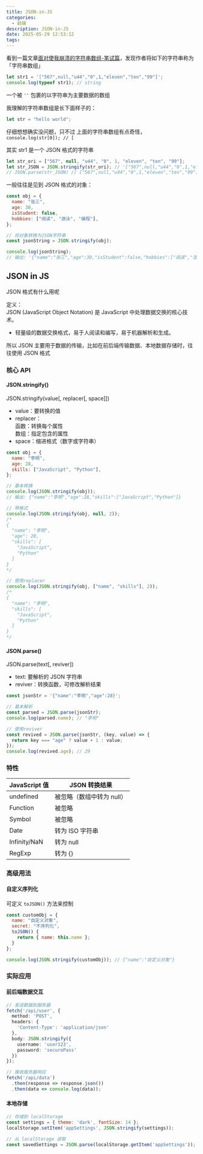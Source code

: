 ```yaml
---
title: JSON-in-JS
categories:
  - 前端
description: JSON-in-JS
date: 2025-05-29 12:53:12
tags:
---
```


看到一篇文章[面对使我崩溃的字符串数组-笔试篇](https://juejin.cn/post/7143925756970663973)，发现作者将如下的字符串称为「字符串数组」

```js
let str1 = '["567",null,"u44","0",1,"eleven","ten","99"]';
console.log(typeof str1); // string
```

一个被 `''` 包裹的以字符串为主要数据的数组

我理解的字符串数组是长下面样子的：

```js
let str = "hello world";
```

仔细想想确实没问题，只不过 上面的字符串数组有点奇怪，`console.log(str[0]); // [`

其实 str1 是一个 JSON 格式的字符串

```js
let str_ori = ["567", null, "u44", "0", 1, "eleven", "ten", "99"];
let str_JSON = JSON.stringify(str_ori); // '["567",null,"u44","0",1,"eleven","ten","99"]';
// JSON.parse(str_JSON) // ["567",null,"u44","0",1,"eleven","ten","99"];
```

一般往往是见到 JSON 格式的对象：

```js
const obj = {
  name: "张三",
  age: 30,
  isStudent: false,
  hobbies: ["阅读", "游泳", "编程"],
};

// 将对象转换为JSON字符串
const jsonString = JSON.stringify(obj);

console.log(jsonString);
// 输出: '{"name":"张三","age":30,"isStudent":false,"hobbies":["阅读","游泳","编程"]}'
```

## JSON in JS

JSON 格式有什么用呢

定义：  
JSON (JavaScript Object Notation) 是 JavaScript 中处理数据交换的核心技术。

- 轻量级的数据交换格式，易于人阅读和编写，易于机器解析和生成。

所以 JSON 主要用于数据的传输，比如在前后端传输数据、本地数据存储时，往往使用 JSON 格式

### 核心 API

#### JSON.stringify()

JSON.stringify(value[, replacer[, space]])

- value：要转换的值
- replacer：  
  函数：转换每个属性  
  数组：指定包含的属性
- space：缩进格式（数字或字符串）

```js
const obj = {
  name: "李明",
  age: 28,
  skills: ["JavaScript", "Python"],
};

// 基本转换
console.log(JSON.stringify(obj));
// 输出: {"name":"李明","age":28,"skills":["JavaScript","Python"]}

// 带格式
console.log(JSON.stringify(obj, null, 2));
/*
{
  "name": "李明",
  "age": 28,
  "skills": [
    "JavaScript",
    "Python"
  ]
}
*/

// 使用replacer
console.log(JSON.stringify(obj, ["name", "skills"], 2));
/*
{
  "name": "李明",
  "skills": [
    "JavaScript",
    "Python"
  ]
}
*/
```

#### JSON.parse()

JSON.parse(text[, reviver])

- text: 要解析的 JSON 字符串
- reviver：转换函数，可修改解析结果

```js
const jsonStr = '{"name":"李明","age":28}';

// 基本解析
const parsed = JSON.parse(jsonStr);
console.log(parsed.name); // "李明"

// 使用reviver
const revived = JSON.parse(jsonStr, (key, value) => {
  return key === "age" ? value + 1 : value;
});
console.log(revived.age); // 29
```

### 特性

| JavaScript 值 | JSON 转换结果             |
| ------------- | ------------------------- |
| undefined     | 被忽略（数组中转为 null） |
| Function      | 被忽略                    |
| Symbol        | 被忽略                    |
| Date          | 转为 ISO 字符串           |
| Infinity/NaN  | 转为 null                 |
| RegExp        | 转为 {}                   |

### 高级用法

#### 自定义序列化

可定义 `toJSON()` 方法来控制  
```js
const customObj = {
  name: "自定义对象",
  secret: "不序列化",
  toJSON() {
    return { name: this.name };
  }
};

console.log(JSON.stringify(customObj)); // {"name":"自定义对象"}
```

### 实际应用

#### 前后端数据交互

```ts
// 发送数据到服务器
fetch('/api/user', {
  method: 'POST',
  headers: {
    'Content-Type': 'application/json'
  },
  body: JSON.stringify({
    username: 'user123',
    password: 'securePass'
  })
});

// 接收服务器响应
fetch('/api/data')
  .then(response => response.json())
  .then(data => console.log(data));
```

#### 本地存储

```js
// 存储到 localStorage
const settings = { theme: 'dark', fontSize: 14 };
localStorage.setItem('appSettings', JSON.stringify(settings));

// 从 localStorage 读取
const savedSettings = JSON.parse(localStorage.getItem('appSettings'));
```